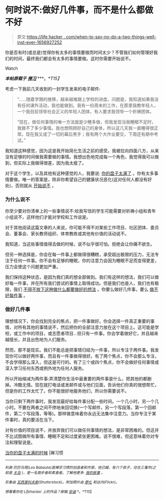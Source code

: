 # 何时说不:做好几件事，而不是什么都做不好

> 原文:[https://life hacker . com/when-to-say-no-do-a-two-things-well-inst-ever-1656927252](https://lifehacker.com/when-to-say-no-do-a-couple-things-well-instead-of-ever-1656927252)

你是否有时(或总是)觉得你有太多的事情要做而时间太少？不管我们如何管理好我们的时间，最终我们都会有太多的事情要做。这时你需要开始说不。

Watch

***本帖原载于*** [***禅习***](http://zenhabits.net/plate/) ***。**T15】*

考虑一下我前几天收到的一封学生发来的电子邮件:

> “……随着学期的推移，越来越难跟上学校的进度。问题是，我知道如果我没有任何课外活动，我也能做到。我有一份周末的工作，在那里我教年轻人，一个我目前领导社会正义的年轻人团体，有人要求我领导一个祈祷团体。
> 
> “现在，做任何事情的唯一方法就是少睡多做，但我发现当我睡眠不足时，我做不了多少事情。我也想照顾好自己的身体，所以这几天我一直睡得很正常。现在我又成了一切的幕后黑手；我有两个大作业要交，下周还有期中考试。”

我知道这种感觉，因为这是我开始简化生活之前的感受。我被拉向四面八方，从来没有足够的时间做我需要做的事情。我想出色地完成每一个角色，我觉得我可以做到，但实际上我做得很差，因为我太瘦了。

对于这个学生，以及其他有这种感觉的人，我要说: [你的盘子太满了](https://lifehacker.com/a-scientific-guide-to-saying-no-1293242273) 。你有太多事情要做。唯一的答案是，除非你希望自己的健康状况恶化(这对任何人都没有好处)，否则就从 [开始说不](http://lifehacker.com/how-people-pleasers-can-learn-to-say-no-more-often-1524324151) 。

### 为什么说不

你至少要对你清单上的一些事情说不:给我写信的学生可能需要对祈祷小组和青年小组说不，这样他们才能对学校和工作说是。

对于其他阅读这篇文章的人来说，你可能不得不对某些工作项目、社区团体、委员会、董事会、家长教师组织、体育教练或其他有价值的活动说不。

我知道，当这些事情值得去做的时候，说不似乎很可怕。拒绝会让你痛不欲生。

但另一种选择是，你会在每一件事上都做得很糟糕，承受超出极限的压力，无法专注于任何一件事。你不会有足够的睡眠，你的注意力会因为睡眠不足而变得更差，压力会使这个问题更加严重。

我们保持这种状态，是因为我们真的想全部做到。我们有这样的想法，我们可以做好每一件事，并在所有我们尝试的事情上取得成功。但是我们也是人，我们也有极限，我们 [不得不放下这种做什么都要做好的想法](https://lifehacker.com/nine-practices-to-help-you-say-no-without-feeling-like-5984918) 。你要么做好几件事，要么 [做不好每件事](http://lifehacker.com/when-to-say-no-to-new-responsibilities-at-work-1604813727) 。

### 做好几件事

理想情况下，你会找到完全的焦点，把一件事做好。你会选择一件真正重要的事情，对所有其他的事情说不，然后把你的全部注意力放在这个项目上。这可能是学校，或工作中的项目，或志愿者项目…但只有一件事。你会学着做好它，并且越来越擅长，并且出色地为人们服务。

然而，那不是现实。我们不能总是把事情归结为一件事，所以专注于两件事。我发现你可以做好两件事，而且有一件事做得很好。有了两个焦点，你不会那么专注，不会学得那么深入，但这是可行的。有了三个或四个焦点，你不会做好任何事情或深入学习任何东西或例外地为任何人服务。

所以开始缩减为两件事:弄清楚你生活中最重要的两件事是什么，把其他的都删掉。冷酷无情。现在就打电话或发邮件或与他们见面，告诉他们你真的很想帮忙，但是你的工作太忙了。你不能很好地服务他们，所以你需要说不。

当你只剩下两件事时，我发现最好给每件事分配一些时间。一个几小时，另一个几小时。不要在两者之间不停地来回切换(一个写邮件，另一个写段落，第一个回邮件，第二个写段落，等等)。那样做意味着你永远无法集中注意力。当你专注于某件事时，真的要活在当下。

对有价值的项目说不，并放弃我们可以做任何事情的想法，是非常困难的。但这并不比试图做所有事情、睡眠不足和过度紧张更困难。说不很难，但这意味着你对专注和理智说是。

[当你的盘子太满的时候](http://zenhabits.net/plate/) |禅习惯

* * *

*<small>利奥·巴巴乌塔(Leo Babauta)是禅宗习惯的创造者和作家。他已婚，有六个孩子，住在三藩市(之前是</small>* [*<small>关岛</small>*](http://guampedia.com/) *<small>)，是一名跑步者和素食者。了解他更多:</small>* [*<small>我的故事</small>*](http://zenhabits.net/2007/02/my-story/) *<small>。</small>*

<small>*形象由*</small> [<small>*瓦西里科夫斯*</small>](http://www.shutterstock.com/pic-194991974/stock-vector-vector-illustration-of-office-man-meditating-in-the-middle-of-busy-workday.html)<small>*(Shutterstock)。附加照片由*</small> [<small>*廖化*</small>](https://www.flickr.com/photos/gideon/6582069) <small>*和*</small><small>*达内*</small><small>*(Flickr)。*</small>

<small>*想看看你在 Lifehacker 上的作品？邮箱*</small> [<small>*安迪*</small>](mailto:andy@lifehacker.com) <small>*。*T15】</small>